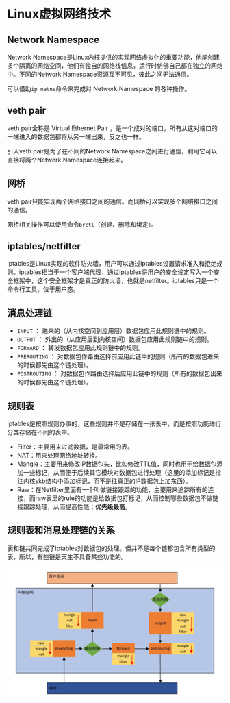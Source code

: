# Linux虚拟网络技术
## Network Namespace
Network Namespace是Linux内核提供的实现网络虚拟化的重要功能，他能创建多个隔离的网络空间，他们有独自的网络栈信息，运行时仿佛自己都在独立的网络中。不同的Network Namespace资源互不可见，彼此之间无法通信。

可以借助`ip netns`命令来完成对 Network Namespace 的各种操作。
## veth pair
veth pair全称是 Virtual Ethernet Pair ，是一个成对的端口，所有从这对端口的一端进入的数据包都将从另一端出来，反之也一样。

引入veth pair是为了在不同的Network Namespace之间进行通信，利用它可以直接将两个Network Namespace连接起来。
## 网桥
veth pair只能实现两个网络接口之间的通信。而网桥可以实现多个网络接口之间的通信。

网桥相关操作可以使用命令`brctl`（创建、删除和绑定）。
## iptables/netfilter
iptables是Linux实现的软件防火墙，用户可以通过iptables设置请求准入和拒绝规则。iptables相当于一个客户端代理，通过iptables将用户的安全设定写入一个安全框架中，这个安全框架才是真正的防火墙，也就是netfilter。iptables只是一个命令行工具，位于用户态。
## 消息处理链
* `INPUT` ： 进来的（从内核空间到应用层）数据包应用此规则链中的规则。
* `OUTPUT` ： 外出的（从应用层到内核空间）数据包应用此规则链中的规则。
* `FORWARD` ： 转发数据包应用此规则链中的规则。
* `PREROUTING` ： 对数据包作路由选择前应用此链中的规则（所有的数据包进来的时侯都先由这个链处理）。
* `POSTROUTING` ： 对数据包作路由选择后应用此链中的规则（所有的数据包出来的时侯都先由这个链处理）。
## 规则表
iptables是按照规则办事的，这些规则并不是存储在一张表中，而是按照功能进行分类存储在不同的表中。
* Filter：主要用来过滤数据，是最常用的表。
* NAT：用来处理网络地址转换。
* Mangle：主要用来修改IP数据包头，比如修改TTL值，同时也用于给数据包添加一些标记，从而便于后续其它模块对数据包进行处理（这里的添加标记是指往内核skb结构中添加标记，而不是往真正的IP数据包上加东西）。
* Raw：在Netfilter里面有一个叫做链接跟踪的功能，主要用来追踪所有的连接，而raw表里的rule的功能是给数据包打标记，从而控制哪些数据包不做链接跟踪处理，从而提高性能；**优先级最高**。
## 规则表和消息处理链的关系
表和链共同完成了iptables对数据包的处理。但并不是每个链都包含所有类型的表，所以，有些链是天生不具备某些功能的。

![other-01-01](../IMG/other-01-01.jpg)